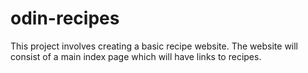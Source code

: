 # odin-recipes
This project involves creating a basic recipe website. The website will consist of a main index page which will have links to recipes.